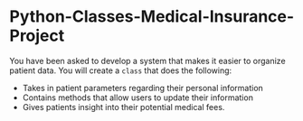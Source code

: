 # Python-Classes-Medical-Insurance-Project
You have been asked to develop a system that makes it easier to organize patient data. You will create a `class` that does the following:
- Takes in patient parameters regarding their personal information
- Contains methods that allow users to update their information
- Gives patients insight into their potential medical fees.
